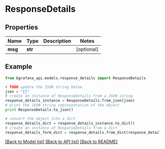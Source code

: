 # ResponseDetails


## Properties
Name | Type | Description | Notes
------------ | ------------- | ------------- | -------------
**msg** | **str** |  | [optional] 

## Example

```python
from bgrafana_api.models.response_details import ResponseDetails

# TODO update the JSON string below
json = "{}"
# create an instance of ResponseDetails from a JSON string
response_details_instance = ResponseDetails.from_json(json)
# print the JSON string representation of the object
print ResponseDetails.to_json()

# convert the object into a dict
response_details_dict = response_details_instance.to_dict()
# create an instance of ResponseDetails from a dict
response_details_form_dict = response_details.from_dict(response_details_dict)
```
[[Back to Model list]](../README.md#documentation-for-models) [[Back to API list]](../README.md#documentation-for-api-endpoints) [[Back to README]](../README.md)


